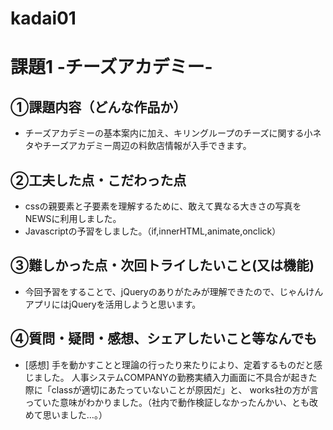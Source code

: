 # kadai01
# 課題1 -チーズアカデミー-

## ①課題内容（どんな作品か）
- チーズアカデミーの基本案内に加え、キリングループのチーズに関する小ネタやチーズアカデミー周辺の料飲店情報が入手できます。

## ②工夫した点・こだわった点
- cssの親要素と子要素を理解するために、敢えて異なる大きさの写真をNEWSに利用しました。
- Javascriptの予習をしました。（if,innerHTML,animate,onclick）

## ③難しかった点・次回トライしたいこと(又は機能)
- 今回予習をすることで、jQueryのありがたみが理解できたので、じゃんけんアプリにはjQueryを活用しようと思います。

## ④質問・疑問・感想、シェアしたいこと等なんでも
- [感想]
手を動かすことと理論の行ったり来たりにより、定着するものだと感じました。
人事システムCOMPANYの勤務実績入力画面に不具合が起きた際に「classが適切にあたっていないことが原因だ」と、
works社の方が言っていた意味がわかりました。（社内で動作検証しなかったんかい、とも改めて思いました…。） 
